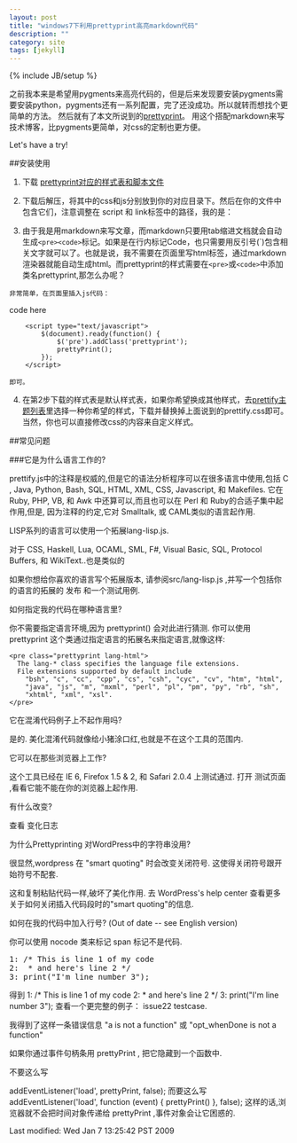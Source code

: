 ```yaml
---
layout: post
title: "windows7下利用prettyprint高亮markdown代码"
description: ""
category: site
tags: [jekyll]
---
```

{% include JB/setup %}

之前我本来是希望用pygments来高亮代码的，但是后来发现要安装pygments需要安装python，pygments还有一系列配置，完了还没成功。所以就转而想找个更简单的方法。
然后就有了本文所说到的[prettyprint](http://code.google.com/p/google-code-prettify/)。 用这个搭配markdown来写技术博客，比pygments更简单，对css的定制也更方便。

Let's have a try!

##安装使用

1.    下载 [prettyprint对应的样式表和脚本文件](http://google-code-prettify.googlecode.com/files/prettify-small-5-Jul-2008.zip)

2.    下载后解压，将其中的css和js分别放到你的对应目录下。然后在你的文件中包含它们，注意调整在 script 和 link标签中的路径，我的是：
		
		<link rel="stylesheet" href="{{ ASSET_PATH }}/css/prettify.css">
		<script type="text/javascript" src="{{ ASSET_PATH }}/js/prettify.js"></script>
	
3.    由于我是用markdown来写文章，而markdown只要用tab缩进文档就会自动生成`<pre><code>`标记。如果是在行内标记Code，也只需要用反引号(\`)包含相关文字就可以了。也就是说，我不需要在页面里写html标签，通过markdown渲染器就能自动生成html。而prettyprint的样式需要在`<pre>`或`<code>`中添加类名prettyprint,那怎么办呢？

    非常简单，在页面里插入js代码：
    
<?prettify?>
code here


		<script type="text/javascript">
			$(document).ready(function() {
				$('pre').addClass('prettyprint');
				prettyPrint();
			});
		</script>	
		
    即可。

4.    在第2步下载的样式表是默认样式表，如果你希望换成其他样式，去[prettify主题列表](http://google-code-prettify.googlecode.com/svn/trunk/styles/index.html)里选择一种你希望的样式，下载并替换掉上面说到的prettify.css即可。当然，你也可以直接修改css的内容来自定义样式。



##常见问题

###它是为什么语言工作的?

prettify.js中的注释是权威的,但是它的语法分析程序可以在很多语言中使用,包括 C , Java, Python, Bash, SQL, HTML, XML, CSS, Javascript, 和 Makefiles. 它在 Ruby, PHP, VB, 和 Awk 中还算可以,而且也可以在 Perl 和 Ruby的合适子集中起作用,但是, 因为注释的约定,它对 Smalltalk, 或 CAML类似的语言起作用.

LISP系列的语言可以使用一个拓展lang-lisp.js.

对于 CSS, Haskell, Lua, OCAML, SML, F#, Visual Basic, SQL, Protocol Buffers, 和 WikiText..也是类似的

如果你想给你喜欢的语言写个拓展版本, 请参阅src/lang-lisp.js ,并写一个包括你的语言的拓展的 发布 和一个测试用例.

如何指定我的代码在哪种语言里?

你不需要指定语言环境,因为 prettyprint() 会对此进行猜测. 你可以使用 prettyprint 这个类通过指定语言的拓展名来指定语言,就像这样:

	<pre class="prettyprint lang-html">
	  The lang-* class specifies the language file extensions.
	  File extensions supported by default include
	    "bsh", "c", "cc", "cpp", "cs", "csh", "cyc", "cv", "htm", "html",
	    "java", "js", "m", "mxml", "perl", "pl", "pm", "py", "rb", "sh",
	    "xhtml", "xml", "xsl".
	</pre>
它在混淆代码例子上不起作用吗?

是的. 美化混淆代码就像给小猪涂口红,也就是不在这个工具的范围内. 

它可以在那些浏览器上工作?

这个工具已经在 IE 6, Firefox 1.5 & 2, 和 Safari 2.0.4 上测试通过. 打开 测试页面 ,看看它能不能在你的浏览器上起作用.

有什么改变?

查看 变化日志

 为什么Prettyprinting 对WordPress中的字符串没用?

很显然,wordpress 在 "smart quoting" 时会改变关闭符号. 这使得关闭符号跟开始符号不配套.

这和复制粘贴代码一样,破坏了美化作用. 去 WordPress's help center 查看更多关于如何关闭插入代码段时的"smart quoting"的信息.

如何在我的代码中加入行号? (Out of date -- see English version)

你可以使用 nocode 类来标记 span 标记不是代码.

<pre class=prettyprint>
<span class="nocode">1:</span> /* This is line 1 of my code
<span class="nocode">2:</span>  * and here's line 2 */
<span class="nocode">3:</span> print("I'm line number 3");
</pre>
得到
1: /* This is line 1 of my code
2:  * and here's line 2 */
3: print("I'm line number 3");
查看一个更完整的例子： issue22 testcase.

我得到了这样一条错误信息 "a is not a function" 或 "opt_whenDone is not a function"

如果你通过事件句柄条用 prettyPrint , 把它隐藏到一个函数中. 

不要这么写

addEventListener('load', prettyPrint, false);
而要这么写
addEventListener('load', function (event) { prettyPrint() }, false);
这样的话,浏览器就不会把时间对象传递给 prettyPrint ,事件对象会让它困惑的. 


Last modified: Wed Jan 7 13:25:42 PST 2009











